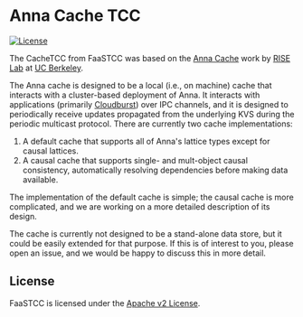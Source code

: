 # Anna Cache TCC

[![License](https://img.shields.io/badge/license-Apache--2.0-blue.svg)](https://opensource.org/licenses/Apache-2.0)

The CacheTCC from FaaSTCC was based on the [Anna Cache](https://github.com/hydro-project/anna-cache) work by [RISE Lab](https://rise.cs.berkeley.edu) at [UC Berkeley](https://berkeley.edu). 

The Anna cache is designed to be a local (i.e., on machine) cache that interacts with a cluster-based deployment of Anna. It interacts with applications (primarily [Cloudburst](https://github.com/hydro-project/cloudburst)) over IPC channels, and it is designed to periodically receive updates propagated from the underlying KVS during the periodic multicast protocol. There are currently two cache implementations:

1. A default cache that supports all of Anna's lattice types except for causal lattices.
2. A causal cache that supports single- and mult-object causal consistency, automatically resolving dependencies before making data available.

The implementation of the default cache is simple; the causal cache is more complicated, and we are working on a more detailed description of its design.

The cache is currently not designed to be a stand-alone data store, but it could be easily extended for that purpose. If this is of interest to you, please open an issue, and we would be happy to discuss this in more detail.

## License

FaaSTCC is licensed under the [Apache v2 License](LICENSE).
